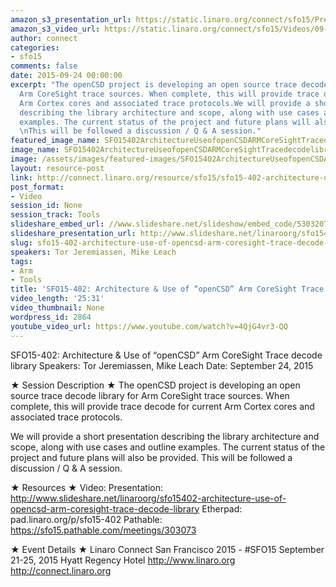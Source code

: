 ```yaml
---
amazon_s3_presentation_url: https://static.linaro.org/connect/sfo15/Presentations/09-24-Thursday/SFO15-402-%20Architecture%20%26%20Use%20of%20%E2%80%9COpenCSD%E2%80%9D%20ARM%20CoreSight%20Trace%20decode%20library.pdf
amazon_s3_video_url: https://static.linaro.org/connect/sfo15/Videos/09-24-Thursday/SFO15-402%20Architecture%20%26%20Use%20of%20%20openCSD%20%20ARM%20CoreSight%20Trace%20decode%20library.mp4
author: connect
categories:
- sfo15
comments: false
date: 2015-09-24 00:00:00
excerpt: "The openCSD project is developing an open source trace decode library for
  Arm CoreSight trace sources. When complete, this will provide trace decode for current
  Arm Cortex cores and associated trace protocols.We will provide a short presentation
  describing the library architecture and scope, along with use cases and outline
  examples. The current status of the project and future plans will also be provided.
  \nThis will be followed a discussion / Q & A session."
featured_image_name: SFO15402ArchitectureUseofopenCSDARMCoreSightTracedecodelibrary.jpg
image_name: SFO15402ArchitectureUseofopenCSDARMCoreSightTracedecodelibrary.jpg
image: /assets/images/featured-images/SFO15402ArchitectureUseofopenCSDARMCoreSightTracedecodelibrary.jpg
layout: resource-post
link: http://connect.linaro.org/resource/sfo15/sfo15-402-architecture-use-of-opencsd-arm-coresight-trace-decode-library/
post_format:
- Video
session_id: None
session_track: Tools
slideshare_embed_url: //www.slideshare.net/slideshow/embed_code/53032079
slideshare_presentation_url: http://www.slideshare.net/linaroorg/sfo15402-architecture-use-of-opencsd-arm-coresight-trace-decode-library
slug: sfo15-402-architecture-use-of-opencsd-arm-coresight-trace-decode-library
speakers: Tor Jeremiassen, Mike Leach
tags:
- Arm
- Tools
title: 'SFO15-402: Architecture & Use of “openCSD” Arm CoreSight Trace decode library'
video_length: '25:31'
video_thumbnail: None
wordpress_id: 2864
youtube_video_url: https://www.youtube.com/watch?v=4QjG4vr3-QQ
---
```


SFO15-402: Architecture & Use of “openCSD” Arm CoreSight Trace decode library
Speakers: Tor Jeremiassen, Mike Leach
Date: September 24, 2015

★ Session Description ★
The openCSD project is developing an open source trace decode library for Arm CoreSight trace sources. When complete, this will provide trace decode for current Arm Cortex cores and associated trace protocols.

We will provide a short presentation describing the library architecture and scope, along with use cases and outline examples. The current status of the project and future plans will also be provided.
This will be followed a discussion / Q & A session.

★ Resources ★
Video:
Presentation: http://www.slideshare.net/linaroorg/sfo15402-architecture-use-of-opencsd-arm-coresight-trace-decode-library
Etherpad: pad.linaro.org/p/sfo15-402
Pathable: https://sfo15.pathable.com/meetings/303073

★ Event Details ★
Linaro Connect San Francisco 2015 - #SFO15
September 21-25, 2015
Hyatt Regency Hotel
http://www.linaro.org
http://connect.linaro.org